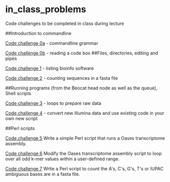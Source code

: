in_class_problems
=================

Code challenges to be completed in class during lecture

##Introduction to commandline

[Code challenge 0a](https://github.com/NGSAnalysisOnBeocatClass/in_class_problems/blob/master/Lecture1.md#code-challenge-0a) - commandline grammar

[Code challenge 0b](https://github.com/NGSAnalysisOnBeocatClass/in_class_problems/blob/master/Lecture1.md#code-challenge-0b) - reading a code box
##Files, directories, editing and pipes

[Code challenge 1](https://github.com/NGSAnalysisOnBeocatClass/in_class_problems/blob/master/Lecture2.md#code-challenge-1) - listing bioinfo software

[Code challenge 2](https://github.com/NGSAnalysisOnBeocatClass/in_class_problems/blob/master/Lecture2.md#code-challenge-2) - counting sequences in a fasta file

##Running programs (from the Beocat head node as well as the queue), Shell scripts

[Code challenge 3](https://github.com/NGSAnalysisOnBeocatClass/in_class_problems/blob/master/Lecture2.md#code-challenge-3) - loops to prepare raw data

[Code challenge 4](https://github.com/NGSAnalysisOnBeocatClass/in_class_problems/blob/master/Lecture3.md#code-challenge-4) - convert new Illumina data and use existing code in your own new script

##Perl scripts

[Code challenge 5](https://github.com/NGSAnalysisOnBeocatClass/in_class_problems/blob/master/Lecture5.md#code-challenge-5) Write a simple Perl script that runs a Oases transcriptome assembly.

[Code challenge 6](https://github.com/NGSAnalysisOnBeocatClass/in_class_problems/blob/master/Lecture5.md#code-challenge-6) Modify the Oases transcriptome assembly script to loop over all odd k-mer values within a user-defined range.

[Code challenge 7](https://github.com/NGSAnalysisOnBeocatClass/in_class_problems/blob/master/Lecture6.md#code-challenge-7)
Write a Perl script to count the A's, C's, G's, T's or IUPAC ambiguous bases are in a fasta file.
